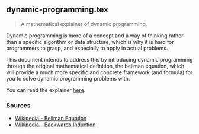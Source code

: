 ## dynamic-programming.tex

> A mathematical explainer of dynamic programming.

Dynamic programming is more of a concept and a way of thinking rather than a specific algorithm or data structure, which is why it is hard for programmers to grasp, and especially to apply in actual problems.

This document intends to address this by introducing dynamic programming through the original mathematical definition, the bellman equation, which will provide a much more specific and concrete framework (and formula) for you to solve dynamic programming problems with.

You can read the explainer [here](./dynamic-programming.pdf).

### Sources

- [Wikipedia - Bellman Equation](https://en.wikipedia.org/wiki/Bellman_equation)
- [Wikipedia - Backwards Induction](https://en.wikipedia.org/wiki/Backward_induction)

